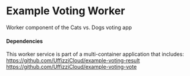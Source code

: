 
# Example Voting Worker
Worker component of the Cats vs. Dogs voting app  

#### Dependencies  
This worker service is part of a multi-container application that includes:  
https://github.com/UffizziCloud/example-voting-result  
https://github.com/UffizziCloud/example-voting-vote
